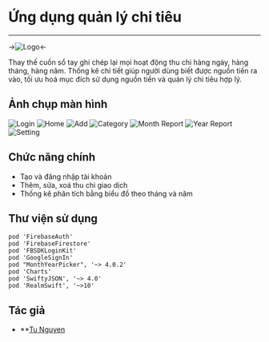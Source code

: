 #  Ứng dụng quản lý chi tiêu
***
->![Logo](/MoneyManagementApp/Assets.xcassets/Appicon.png)<-

Thay thế cuốn sổ tay ghi chép lại mọi hoạt động thu chi hàng ngày, hàng tháng, hàng năm.
Thống kê chi tiết giúp người dùng biết được nguồn tiền ra vào, tối ưu hoá mục đích sử dụng nguồn tiền và quản lý chi tiêu hợp lý.

## Ảnh chụp màn hình
![Login](MoneyManagementApp/Resource/Image/login.png)
![Home](MoneyManagementApp/Resource/Image/home.png)
![Add](MoneyManagementApp/Resource/Image/add.png)
![Category](MoneyManagementApp/Resource/Image/category.png)
![Month Report](MoneyManagementApp/Resource/Image/month.png)
![Year Report](MoneyManagementApp/Resource/Image/year.png)
![Setting](MoneyManagementApp/Resource/Image/setting.png)

## Chức năng chính
* Tạo và đăng nhập tài khoản
* Thêm, sửa, xoá thu chi giao dịch
* Thống kê phân tích bằng biểu đồ theo tháng và năm

## Thư viện sử dụng
    pod 'FirebaseAuth'
    pod 'FirebaseFirestore'
    pod 'FBSDKLoginKit'
    pod 'GoogleSignIn'
    pod "MonthYearPicker", '~> 4.0.2'
    pod 'Charts'
    pod 'SwiftyJSON', '~> 4.0'
    pod 'RealmSwift', '~>10'
    
## Tác giả
* **[Tu Nguyen](https://www.facebook.com/tuna194/)
